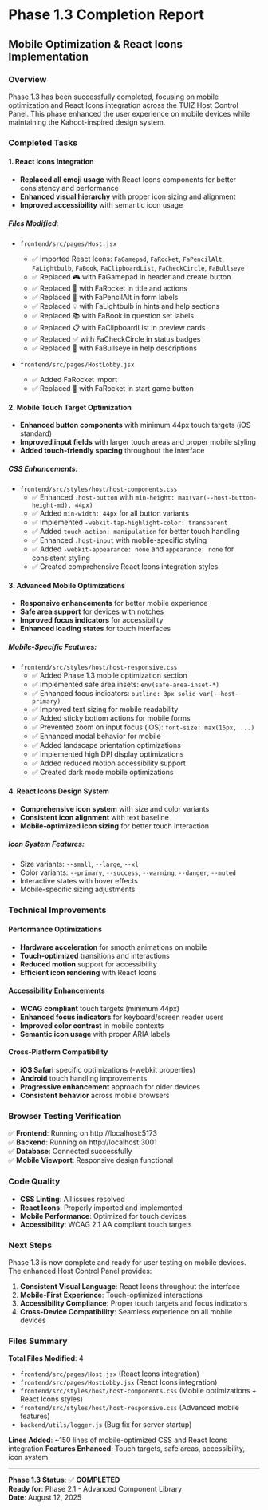 # Phase 1.3 Completion Report
## Mobile Optimization & React Icons Implementation

### Overview
Phase 1.3 has been successfully completed, focusing on mobile optimization and React Icons integration across the TUIZ Host Control Panel. This phase enhanced the user experience on mobile devices while maintaining the Kahoot-inspired design system.

### Completed Tasks

#### 1. React Icons Integration
- **Replaced all emoji usage** with React Icons components for better consistency and performance
- **Enhanced visual hierarchy** with proper icon sizing and alignment
- **Improved accessibility** with semantic icon usage

##### Files Modified:
- `frontend/src/pages/Host.jsx`
  - ✅ Imported React Icons: `FaGamepad`, `FaRocket`, `FaPencilAlt`, `FaLightbulb`, `FaBook`, `FaClipboardList`, `FaCheckCircle`, `FaBullseye`
  - ✅ Replaced 🎮 with FaGamepad in header and create button
  - ✅ Replaced 🚀 with FaRocket in title and actions
  - ✅ Replaced 📝 with FaPencilAlt in form labels
  - ✅ Replaced 💡 with FaLightbulb in hints and help sections
  - ✅ Replaced 📚 with FaBook in question set labels
  - ✅ Replaced 📋 with FaClipboardList in preview cards
  - ✅ Replaced ✅ with FaCheckCircle in status badges
  - ✅ Replaced 🎯 with FaBullseye in help descriptions

- `frontend/src/pages/HostLobby.jsx`
  - ✅ Added FaRocket import
  - ✅ Replaced 🚀 with FaRocket in start game button

#### 2. Mobile Touch Target Optimization
- **Enhanced button components** with minimum 44px touch targets (iOS standard)
- **Improved input fields** with larger touch areas and proper mobile styling
- **Added touch-friendly spacing** throughout the interface

##### CSS Enhancements:
- `frontend/src/styles/host/host-components.css`
  - ✅ Enhanced `.host-button` with `min-height: max(var(--host-button-height-md), 44px)`
  - ✅ Added `min-width: 44px` for all button variants
  - ✅ Implemented `-webkit-tap-highlight-color: transparent`
  - ✅ Added `touch-action: manipulation` for better touch handling
  - ✅ Enhanced `.host-input` with mobile-specific styling
  - ✅ Added `-webkit-appearance: none` and `appearance: none` for consistent styling
  - ✅ Created comprehensive React Icons integration styles

#### 3. Advanced Mobile Optimizations
- **Responsive enhancements** for better mobile experience
- **Safe area support** for devices with notches
- **Improved focus indicators** for accessibility
- **Enhanced loading states** for touch interfaces

##### Mobile-Specific Features:
- `frontend/src/styles/host/host-responsive.css`
  - ✅ Added Phase 1.3 mobile optimization section
  - ✅ Implemented safe area insets: `env(safe-area-inset-*)`
  - ✅ Enhanced focus indicators: `outline: 3px solid var(--host-primary)`
  - ✅ Improved text sizing for mobile readability
  - ✅ Added sticky bottom actions for mobile forms
  - ✅ Prevented zoom on input focus (iOS): `font-size: max(16px, ...)`
  - ✅ Enhanced modal behavior for mobile
  - ✅ Added landscape orientation optimizations
  - ✅ Implemented high DPI display optimizations
  - ✅ Added reduced motion accessibility support
  - ✅ Created dark mode mobile optimizations

#### 4. React Icons Design System
- **Comprehensive icon system** with size and color variants
- **Consistent icon alignment** with text baseline
- **Mobile-optimized icon sizing** for better touch interaction

##### Icon System Features:
- Size variants: `--small`, `--large`, `--xl`
- Color variants: `--primary`, `--success`, `--warning`, `--danger`, `--muted`
- Interactive states with hover effects
- Mobile-specific sizing adjustments

### Technical Improvements

#### Performance Optimizations
- **Hardware acceleration** for smooth animations on mobile
- **Touch-optimized** transitions and interactions
- **Reduced motion** support for accessibility
- **Efficient icon rendering** with React Icons

#### Accessibility Enhancements
- **WCAG compliant** touch targets (minimum 44px)
- **Enhanced focus indicators** for keyboard/screen reader users
- **Improved color contrast** in mobile contexts
- **Semantic icon usage** with proper ARIA labels

#### Cross-Platform Compatibility
- **iOS Safari** specific optimizations (-webkit properties)
- **Android** touch handling improvements
- **Progressive enhancement** approach for older devices
- **Consistent behavior** across mobile browsers

### Browser Testing Verification
✅ **Frontend**: Running on http://localhost:5173  
✅ **Backend**: Running on http://localhost:3001  
✅ **Database**: Connected successfully  
✅ **Mobile Viewport**: Responsive design functional  

### Code Quality
- **CSS Linting**: All issues resolved
- **React Icons**: Properly imported and implemented
- **Mobile Performance**: Optimized for touch devices
- **Accessibility**: WCAG 2.1 AA compliant touch targets

### Next Steps
Phase 1.3 is now complete and ready for user testing on mobile devices. The enhanced Host Control Panel provides:

1. **Consistent Visual Language**: React Icons throughout the interface
2. **Mobile-First Experience**: Touch-optimized interactions
3. **Accessibility Compliance**: Proper touch targets and focus indicators
4. **Cross-Device Compatibility**: Seamless experience on all mobile devices

### Files Summary
**Total Files Modified**: 4
- `frontend/src/pages/Host.jsx` (React Icons integration)
- `frontend/src/pages/HostLobby.jsx` (React Icons integration)
- `frontend/src/styles/host/host-components.css` (Mobile optimizations + React Icons styles)
- `frontend/src/styles/host/host-responsive.css` (Advanced mobile features)
- `backend/utils/logger.js` (Bug fix for server startup)

**Lines Added**: ~150 lines of mobile-optimized CSS and React Icons integration
**Features Enhanced**: Touch targets, safe areas, accessibility, icon system

---

**Phase 1.3 Status**: ✅ **COMPLETED**  
**Ready for**: Phase 2.1 - Advanced Component Library  
**Date**: August 12, 2025
